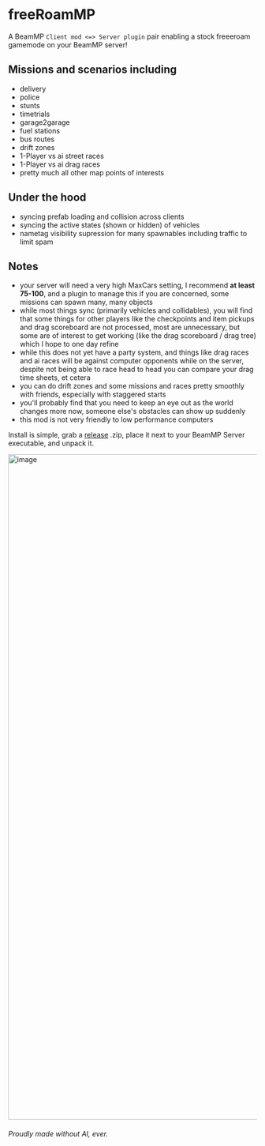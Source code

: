 # freeRoamMP
A BeamMP `Client mod <=> Server plugin` pair enabling a stock freeeroam gamemode on your BeamMP server!

## Missions and scenarios including
- delivery
- police
- stunts
- timetrials
- garage2garage
- fuel stations
- bus routes
- drift zones
- 1-Player vs ai street races
- 1-Player vs ai drag races
- pretty much all other map points of interests

## Under the hood
- syncing prefab loading and collision across clients
- syncing the active states (shown or hidden) of vehicles
- nametag visibility supression for many spawnables including traffic to limit spam

## Notes
- your server will need a very high MaxCars setting, I recommend **at least 75-100**, and a plugin to manage this if you are concerned, some missions can spawn many, many objects
- while most things sync (primarily vehicles and collidables), you will find that some things for other players like the checkpoints and item pickups and drag scoreboard are not processed, most are unnecessary, but some are of interest to get working (like the drag scoreboard / drag tree) which I hope to one day refine
- while this does not yet have a party system, and things like drag races and ai races will be against computer opponents while on the server, despite not being able to race head to head you can compare your drag time sheets, et cetera
- you can do drift zones and some missions and races pretty smoothly with friends, especially with staggered starts
- you'll probably find that you need to keep an eye out as the world changes more now, someone else's obstacles can show up suddenly
- this mod is not very friendly to low performance computers

Install is simple, grab a [release](https://github.com/StanleyDudek/freeRoamMP/releases) .zip, place it next to your BeamMP Server executable, and unpack it.

<img width="2552" height="1348" alt="image" src="https://github.com/user-attachments/assets/93367c9c-e2bf-452a-bac5-c2467ac27a22" />

###### Proudly made without AI, ever.
